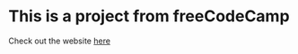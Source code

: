 <h1>This is a project from freeCodeCamp</h1>
<p>Check out the website <a href="https://surveyform-timothydharris.netlify.app/">here</a></p>
